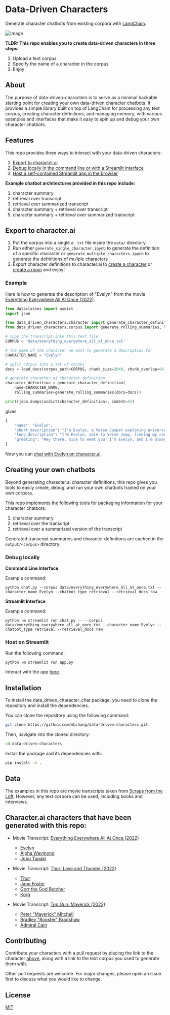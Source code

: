 # Data-Driven Characters

Generate character chatbots from existing corpora with [LangChain](https://docs.langchain.com/docs/).

![image](assets/teaser_chatbot.jpg)

**TLDR: This repo enables you to create data-driven characters in three steps:**
1. Upload a text corpus
2. Specify the name of a character in the corpus
3. Enjoy

## About
The purpose of data-driven-characters is to serve as a minimal hackable starting point for creating your own data-driven character chatbots. It provides a simple library built on top of LangChain for processing any text corpus, creating character definitions, and managing memory, with various examples and interfaces that make it easy to spin up and debug your own character chatbots.

## Features
This repo provides three ways to interact with your data-driven characters:
1. [Export to character.ai](https://github.com/mbchang/data-driven-characters/tree/main#export-to-characterai)
2. [Debug locally in the command line or with a Streamlit interface](https://github.com/mbchang/data-driven-characters/tree/main#debug-locally)
3. [Host a self-contained Streamlit app in the browser](https://github.com/mbchang/data-driven-characters/tree/main#host-on-streamlit)

**Example chatbot architectures provided in this repo include:**
1. character summary
2. retrieval over transcript
3. retrieval over summarized transcript
4. character summary + retrieval over transcript
5. character summary + retrieval over summarized transcript

## Export to character.ai
1. Put the corpus into a single a `.txt` file inside the `data/` directory.
2. Run either `generate_single_character.ipynb` to generate the definition of a specific character or `generate_multiple_characters.ipynb` to generate the definitions of muliple characters
3. Export character definitions to character.ai to [create a character](https://beta.character.ai/character/create?) or [create a room](https://beta.character.ai/room/create?) and enjoy!

### Example
Here is how to generate the description of "Evelyn" from the movie [Everything Everywhere All At Once (2022)](https://scrapsfromtheloft.com/movies/everything-everywhere-all-at-once-transcript/).
```python
from dataclasses import asdict
import json

from data_driven_characters.character import generate_character_definition
from data_driven_characters.corpus import generate_rolling_summaries, load_docs

# copy the transcript into this text file
CORPUS = 'data/everything_everywhere_all_at_once.txt'

# the name of the character we want to generate a description for
CHARACTER_NAME = "Evelyn"

# split corpus into a set of chunks
docs = load_docs(corpus_path=CORPUS, chunk_size=2048, chunk_overlap=64)

# generate character.ai character definition
character_definition = generate_character_definition(
    name=CHARACTER_NAME,
    rolling_summaries=generate_rolling_summaries(docs=docs))

print(json.dumps(asdict(character_definition), indent=4))
```
gives
```python
{
    "name": "Evelyn",
    "short_description": "I'm Evelyn, a Verse Jumper exploring universes.",
    "long_description": "I'm Evelyn, able to Verse Jump, linking my consciousness to other versions of me in different universes. This unique ability has led to strange events, like becoming a Kung Fu master and confessing love. Verse Jumping cracks my mind, risking my grip on reality. I'm in a group saving the multiverse from a great evil, Jobu Tupaki. Amidst chaos, I've learned the value of kindness and embracing life's messiness.",
    "greeting": "Hey there, nice to meet you! I'm Evelyn, and I'm always up for an adventure. Let's see what we can discover together!"
}
```
Now you can [chat with Evelyn on character.ai](https://c.ai/c/be5UgphMggDyaf504SSdAdrlV2LHyEgFQZDA5WuQfgw).

## Creating your own chatbots
Beyond generating character.ai character definitions, this repo gives you tools to easily create, debug, and run your own chatbots trained on your own corpora.

This repo implements the following tools for packaging information for your character chatbots:
1. character summary
2. retrieval over the transcript
3. retrieval over a summarized version of the transcript

Generated transcript summaries and character definitions are cached in the `output/<corpus>` directory.

### Debug locally
**Command Line Interface**

Example command:

```
python chat.py --corpus data/everything_everywhere_all_at_once.txt --character_name Evelyn --chatbot_type retrieval --retrieval_docs raw
```

**Streamlit Interface**

Example command:

```
python -m streamlit run chat.py -- --corpus data/everything_everywhere_all_at_once.txt --character_name Evelyn --chatbot_type retrieval --retrieval_docs raw
```

### Host on Streamlit
Run the following command:
```
python -m streamlit run app.py
```
Interact with the app [here]([url](https://mbchang-data-driven-characters-app-273bzg.streamlit.app/)).

## Installation
To install the data_driven_character_chat package, you need to clone the repository and install the dependencies.

You can clone the repository using the following command:

```bash
git clone https://github.com/mbchang/data-driven-characters.git
```
Then, navigate into the cloned directory:

```bash
cd data-driven-characters
```
Install the package and its dependencies with:

```bash
pip install -e .
```

## Data
The examples in this repo are movie transcripts taken from [Scraps from the Loft](https://scrapsfromtheloft.com/). However, any text corpora can be used, including books and interviews.

## Character.ai characters that have been generated with this repo:
- Movie Transcript: [Everything Everywhere All At Once (2022)](https://scrapsfromtheloft.com/movies/everything-everywhere-all-at-once-transcript/)
    - [Evelyn](https://c.ai/c/be5UgphMggDyaf504SSdAdrlV2LHyEgFQZDA5WuQfgw)
    - [Alpha Waymond](https://c.ai/c/5-9rmqhdVPz_MkFxh5Z-zhb8FpBi0WuzDNXF45T6UoI)
    - [Jobu Tupaki](https://c.ai/c/PmQe9esp_TeuLM2BaIsBZWgdcKkQPbQRe891XkLu_NM)

- Movie Transcript: [Thor: Love and Thunder (2022)](https://scrapsfromtheloft.com/movies/thor-love-and-thunder-transcript/)
    - [Thor](https://c.ai/c/1Z-uA7GCTQAFOwGdjD8ZFmdNiGZ4i2XbUV4Xq60UMoU)
    - [Jane Foster](https://c.ai/c/ZTiyQY3D5BzpLfliyhqg1HJzM7V3Fl_UGb-ltv4yUDk)
    - [Gorr the God Butcher](https://c.ai/c/PM9YD-mMxGMd8aE6FyCELjvYas6GLIS833bjJbEhE28)
    - [Korg](https://c.ai/c/xaUrztPYZ32IQFO6wBjn2mk2a4IkfM1_0DH5NAmFGkA)

- Movie Transcript: [Top Gun: Maverick (2022)](https://scrapsfromtheloft.com/movies/top-gun-maverick-transcript/)
    - [Peter "Maverick" Mitchell](https://c.ai/c/sWIpYun3StvmhHshlBx4q2l3pMuhceQFPTOvBwRpl9o)
    - [Bradley "Rooster" Bradshaw](https://c.ai/c/Cw7Nn7ufOGUwRKsQ2AGqMclIPwtSbvX6knyePMETev4)
    - [Admiral Cain](https://c.ai/c/5X8w0ZoFUGTOOghki2QtQx4QSfak2CEJC86Zn-jJCss)

## Contributing
Contribute your characters with a pull request by placing the link to the character [above](#characters-generated-with-this-repo), along with a link to the text corpus you used to generate them with.

Other pull requests are welcome. For major changes, please open an issue first to discuss what you would like to change.

<!-- Please make sure to update tests as appropriate. -->

## License
[MIT](LICENSE)
